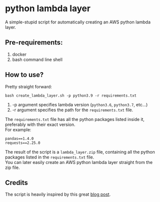 # python lambda layer

A simple-stupid script for automatically creating an AWS python lambda layer.

## Pre-requirements:
1. docker
2. bash command line shell

## How to use?
Pretty straight forward:
```
bash create_lambda_layer.sh -p python3.9 -r requirements.txt 
```
1. -p argument specifies lambda version (`python3.6`, `python3.7`, etc...)
2. -r argument specifies the path for the `requirements.txt` file.

The ```requirements.txt``` file has all the python packages listed inside it, preferably with their exact version.  
For example:
```
pandas==1.4.0
requests==2.25.0
```

The result of the script is a `lambda_layer.zip` file, containing all the python packages listed in the `requirements.txt` file.  
You can later easily create an AWS python lambda layer straight from the zip file.

## Credits
The script is heavily inspired by this great [blog post](https://aws.amazon.com/premiumsupport/knowledge-center/lambda-layer-simulated-docker/).